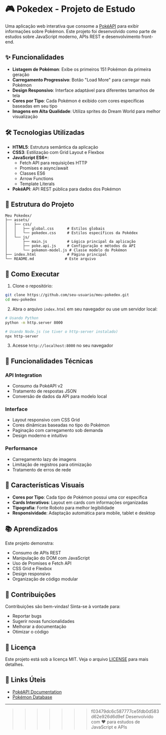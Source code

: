 # 🎮 Pokedex - Projeto de Estudo

Uma aplicação web interativa que consome a [PokéAPI](https://pokeapi.co/) para exibir informações sobre Pokémon. Este projeto foi desenvolvido como parte de estudos sobre JavaScript moderno, APIs REST e desenvolvimento front-end.

## ✨ Funcionalidades

- **Listagem de Pokémon**: Exibe os primeiros 151 Pokémon da primeira geração
- **Carregamento Progressivo**: Botão "Load More" para carregar mais Pokémon
- **Design Responsivo**: Interface adaptável para diferentes tamanhos de tela
- **Cores por Tipo**: Cada Pokémon é exibido com cores específicas baseadas em seu tipo
- **Imagens em Alta Qualidade**: Utiliza sprites do Dream World para melhor visualização

## 🛠️ Tecnologias Utilizadas

- **HTML5**: Estrutura semântica da aplicação
- **CSS3**: Estilização com Grid Layout e Flexbox
- **JavaScript ES6+**: 
  - Fetch API para requisições HTTP
  - Promises e async/await
  - Classes ES6
  - Arrow Functions
  - Template Literals
- **PokéAPI**: API REST pública para dados dos Pokémon

## 📁 Estrutura do Projeto

```
Meu Pokedex/
├── assets/
│   ├── css/
│   │   ├── global.css      # Estilos globais
│   │   └── pokedex.css     # Estilos específicos da Pokédex
│   └── js/
│       ├── main.js         # Lógica principal da aplicação
│       ├── poke.api.js     # Configuração e métodos da API
│       └── pokemon-model.js # Classe modelo do Pokémon
├── index.html              # Página principal
└── README.md              # Este arquivo
```

## 🚀 Como Executar

1. Clone o repositório:
```bash
git clone https://github.com/seu-usuario/meu-pokedex.git
cd meu-pokedex
```

2. Abra o arquivo `index.html` em seu navegador ou use um servidor local:
```bash
# Usando Python
python -m http.server 8000

# Usando Node.js (se tiver o http-server instalado)
npx http-server
```

3. Acesse `http://localhost:8000` no seu navegador

## 📱 Funcionalidades Técnicas

### API Integration
- Consumo da PokéAPI v2
- Tratamento de respostas JSON
- Conversão de dados da API para modelo local

### Interface
- Layout responsivo com CSS Grid
- Cores dinâmicas baseadas no tipo do Pokémon
- Paginação com carregamento sob demanda
- Design moderno e intuitivo

### Performance
- Carregamento lazy de imagens
- Limitação de registros para otimização
- Tratamento de erros de rede

## 🎨 Características Visuais

- **Cores por Tipo**: Cada tipo de Pokémon possui uma cor específica
- **Cards Interativos**: Layout em cards com informações organizadas
- **Tipografia**: Fonte Roboto para melhor legibilidade
- **Responsividade**: Adaptação automática para mobile, tablet e desktop

## 📚 Aprendizados

Este projeto demonstra:
- Consumo de APIs REST
- Manipulação do DOM com JavaScript
- Uso de Promises e Fetch API
- CSS Grid e Flexbox
- Design responsivo
- Organização de código modular

## 🤝 Contribuições

Contribuições são bem-vindas! Sinta-se à vontade para:
- Reportar bugs
- Sugerir novas funcionalidades
- Melhorar a documentação
- Otimizar o código

## 📄 Licença

Este projeto está sob a licença MIT. Veja o arquivo [LICENSE](LICENSE) para mais detalhes.

## 🔗 Links Úteis

- [PokéAPI Documentation](https://pokeapi.co/docs/v2)
- [Pokémon Database](https://pokemondb.net/)

---

>>>>>>> f03479dc6c587777ce5fdb0d583d62e926d6d9ef
Desenvolvido com ❤️ para estudos de JavaScript e APIs
